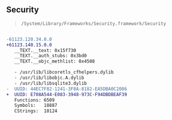 ## Security

> `/System/Library/Frameworks/Security.framework/Security`

```diff

-61123.120.34.0.0
+61123.140.15.0.0
   __TEXT.__text: 0x15f730
   __TEXT.__auth_stubs: 0x3bd0
   __TEXT.__objc_methlist: 0x4508

   - /usr/lib/libcoretls_cfhelpers.dylib
   - /usr/lib/libobjc.A.dylib
   - /usr/lib/libsqlite3.dylib
-  UUID: 44EC7F82-1241-3F8A-8182-EA5DBA0C2086
+  UUID: E708A544-E083-3948-973C-F94DBDBEAF39
   Functions: 6509
   Symbols:   18887
   CStrings:  10124

```

